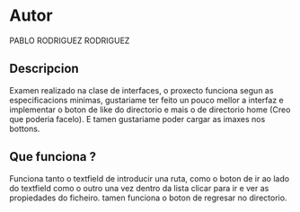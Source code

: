 # Autor
PABLO RODRIGUEZ RODRIGUEZ

## Descripcion

Examen realizado na clase de interfaces, o proxecto funciona
segun as especificacions minimas, gustariame ter feito un pouco mellor a interfaz
e implementar o boton de like do directorio e mais o de directorio home (Creo que poderia facelo).
E tamen gustariame poder cargar as imaxes nos bottons.

## Que funciona ?

Funciona tanto  o textfield de introducir una ruta, como o boton de ir ao lado do textfield
como o outro una vez dentro da lista clicar para ir e ver as propiedades do ficheiro.
tamen funciona o boton de regresar no directorio.